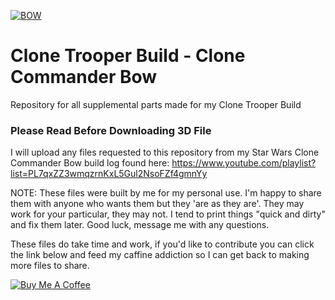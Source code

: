 [![BOW](https://i.imgur.com/Fxn7sab.jpg)](https://youtu.be/pvdbT6hd0-c)

# Clone Trooper Build - Clone Commander Bow
Repository for all supplemental parts made for my Clone Trooper Build
### Please Read Before Downloading 3D File
I will upload any files requested to this repository from my Star Wars Clone Commander Bow build log found here: https://www.youtube.com/playlist?list=PL7qxZZ3wmqzrnKxL5Gul2NsoFZf4gmnYy

NOTE: These files were built by me for my personal use.  I'm happy to share them with anyone who wants them but they 'are as they are'.  They may work for your particular, they may not.  I tend to print things "quick and dirty" and fix them later.  Good luck, message me with any questions. 

These files do take time and work, if you'd like to contribute you can click the link below and feed my caffine addiction so I can get back to making more files to share. 

<a href="https://www.buymeacoffee.com/WjRBDa3dZ" target="_blank"><img src="https://www.buymeacoffee.com/assets/img/custom_images/orange_img.png" alt="Buy Me A Coffee" style="height: auto !important;width: auto !important;" ></a>
